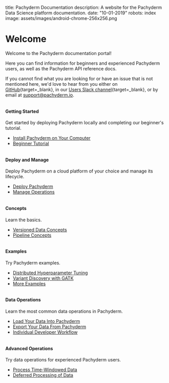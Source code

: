 title: Pachyderm Documentation
description: A website for the Pachyderm Data Science platform documentation.
date: "10-01-2019"
robots: index
image: assets/images/android-chrome-256x256.png

# Welcome

Welcome to the Pachyderm documentation portal!

Here you can find information for beginners and experienced
Pachyderm users, as well as the Pachyderm API reference docs.

If you cannot find what you are looking for or have an issue that is
not mentioned here, we'd love to hear from you either on
[GitHub](https://github.com/pachyderm/pachyderm/){target=_blank}, in our
[Users Slack channel](https://www.pachyderm.com/slack/){target=_blank}, or by
email at support@pachyderm.io.

<div class="row">
  <div class="column">
    <div class="card-square mdl-card mdl-shadow--2dp">
      <div class="mdl-card__title mdl-card--expand">
        <h4 class="mdl-card__title-text">Getting Started &nbsp;&nbsp;&nbsp;<i class="fa fa-rocket"></i></h4>
      </div>
      <div class="mdl-card__supporting-text">
        Get started by deploying Pachyderm locally and
        completing our beginner's tutorial.
      </div>
      <div class="mdl-card__actions mdl-card--border">
        <ul>
          <li><a href="getting-started/local-installation/" class="mdl-button mdl-button--colored mdl-js-button mdl-js-ripple-effect">
          Install Pachyderm on Your Computer
          </a>
          </li>
          <li><a href="getting-started/beginner-tutorial/" class="mdl-button mdl-button--colored mdl-js-button mdl-js-ripple-effect">
          Beginner Tutorial
          </a>
        </li>
       </ul>
      </div>
    </div>
  </div>
  <div class="column">
    <div class="card-square mdl-card mdl-shadow--2dp">
      <div class="mdl-card__title mdl-card--expand">
        <h4 class="mdl-card__title-text">Deploy and Manage &nbsp;&nbsp;&nbsp;<i class="fa fa-cogs"></i></h4>
      </div>
      <div class="mdl-card__supporting-text">
        Deploy Pachyderm on a cloud platform of your choice
        and manage its lifecycle.
      </div>
      <div class="mdl-card__actions mdl-card--border">
        <ul>
          <li><a href="deploy-manage/deploy/google_cloud_platform/" class="mdl-button mdl-button--colored mdl-js-button mdl-js-ripple-effect">
          Deploy Pachyderm
          </a>
          </li>
          <li><a href="deploy-manage/manage/cluster-access/" class="mdl-button mdl-button--colored mdl-js-button mdl-js-ripple-effect">
          Manage Operations
          </a>
          </li>
        </ul>
       </div>
     </div>
  </div>
  <div class="column">
    <div class="card-square mdl-card mdl-shadow--2dp">
      <div class="mdl-card__title mdl-card--expand">
        <h4 class="mdl-card__title-text">Concepts &nbsp;&nbsp;&nbsp;<i class="fa fa-book"></i></h4>
      </div>
      <div class="mdl-card__supporting-text">
        Learn the basics.
      </div>
      <div class="mdl-card__actions mdl-card--border">
        <ul>
           <li><a href="concepts/data-concepts/index.html" class="mdl-button mdl-button--colored mdl-js-button mdl-js-ripple-effect">
           Versioned Data Concepts
           </a>
           </li>
           <li><a href="concepts/pipeline-concepts/index.html" class="mdl-button mdl-button--colored mdl-js-button mdl-js-ripple-effect">
           Pipeline Concepts
           </a>
           </li>
        </ul>
      </div>
    </div>
  </div>
</div>
<div class="row">
  <div class="column">
    <div class="card-square mdl-card mdl-shadow--2dp">
      <div class="mdl-card__title mdl-card--expand">
        <h4 class="mdl-card__title-text">Examples &nbsp;&nbsp;&nbsp;<i class="fa fa-flask"></i></h4>
      </div>
      <div class="mdl-card__supporting-text">
        Try Pachyderm examples.
      </div>
      <div class="mdl-card__actions mdl-card--border">
        <ul>
           <li><a href="https://github.com/pachyderm/pachyderm/tree/2.0.x/examples/ml/hyperparameter" class="mdl-button mdl-button--colored mdl-js-button mdl-js-ripple-effect">
           Distributed Hyperparameter Tuning
           </a>
           </li>
           <li><a href="https://github.com/pachyderm/pachyderm/tree/2.0.x/examples/gatk" class="mdl-button mdl-button--colored mdl-js-button mdl-js-ripple-effect">
           Variant Discovery with GATK
           </a>
           </li>
           <li><a href="examples/examples/" class="mdl-button mdl-button--colored mdl-js-button mdl- js-ripple-effect">
           More Examples
           </a>
          </li>
        </ul>
      </div>
    </div>
  </div>
  <div class="column">
    <div class="card-square mdl-card mdl-shadow--2dp">
      <div class="mdl-card__title mdl-card--expand">
        <h4 class="mdl-card__title-text">Data Operations &nbsp;&nbsp;&nbsp;<i class="fa fa-calculator"></i></h4>
      </div>
      <div class="mdl-card__supporting-text">
      Learn the most common data operations in Pachyderm.
      </div>
      <div class="mdl-card__actions mdl-card--border">
        <ul>
          <li><a href="how-tos/load-data-into-pachyderm" class="mdl-button mdl-button--colored mdl-js-button mdl-js-ripple-effect">
          Load Your Data Into Pachyderm
          </a>
          </li>
          <li><a href="how-tos/export-data-out-pachyderm" class="mdl-button mdl-button--colored mdl-js-button mdl-js-ripple-effect">
          Export Your Data From Pachyderm
          </a>
          </li>
          <li><a href="how-tos/individual-developer-workflow" class="mdl-button mdl-button--colored mdl-js-button mdl-js-ripple-effect">
          Individual Developer Workflow
          </a>
          </li>
        </ul>
      </div>
    </div>
   </div>
   <div class="column">
     <div class="card-square mdl-card mdl-shadow--2dp">
       <div class="mdl-card__title mdl-card--expand">
         <h4 class="mdl-card__title-text">Advanced Operations &nbsp; <i class="fa fa-graduation-cap"></i></h4>
       </div>
       <div class="mdl-card__supporting-text">
       Try data operations for experienced Pachyderm users.
       </div>
       <div class="mdl-card__actions mdl-card--border">
         <ul>
           <li><a href="how-tos/time_windows" class="mdl-button mdl-button--colored mdl-js-button mdl-js-ripple-effect">
           Process Time-Windowed Data
           </a>
           </li>
           <li><a href="concepts/advanced-concepts/deferred-processing/" class="mdl-button mdl-button--colored mdl-js-button mdl-js-ripple-effect">
           Deferred Processing of Data
           </a>
           </li>
         </ul>
       </div>
     </div>
   </div>
</div>
